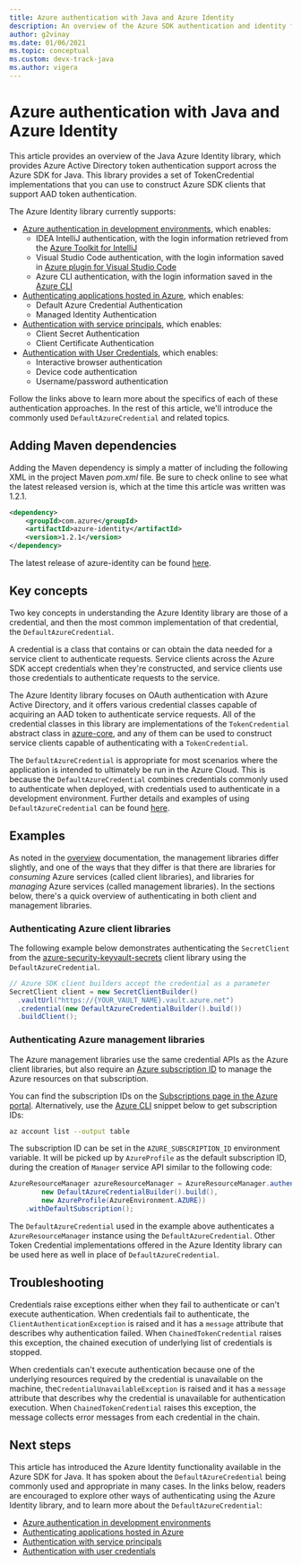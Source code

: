 ```yaml
---
title: Azure authentication with Java and Azure Identity
description: An overview of the Azure SDK authentication and identity functionality
author: g2vinay
ms.date: 01/06/2021
ms.topic: conceptual
ms.custom: devx-track-java
ms.author: vigera
---
```


# Azure authentication with Java and Azure Identity

This article provides an overview of the Java Azure Identity library, which provides Azure Active Directory token authentication support across the Azure SDK for Java. This library provides a set of TokenCredential implementations that you can use to construct Azure SDK clients that support AAD token authentication.

The Azure Identity library currently supports:

* [Azure authentication in development environments](java-sdk-identity-dev-env-auth.md), which enables:
  * IDEA IntelliJ authentication, with the login information retrieved from the [Azure Toolkit for IntelliJ](/azure/developer/java/toolkit-for-intellij/)
  * Visual Studio Code authentication, with the login information saved in [Azure plugin for Visual Studio Code](https://code.visualstudio.com/docs/azure/extensions)
  * Azure CLI authentication, with the login information saved in the [Azure CLI](/cli/azure/what-is-azure-cli)
* [Authenticating applications hosted in Azure](java-sdk-identity-azure-hosted-auth.md), which enables:
  * Default Azure Credential Authentication
  * Managed Identity Authentication
* [Authentication with service principals](java-sdk-identity-service-principal-auth.md), which enables:
  * Client Secret Authentication
  * Client Certificate Authentication
* [Authentication with User Credentials](java-sdk-identity-user-auth.md), which enables:
  * Interactive browser authentication
  * Device code authentication
  * Username/password authentication

Follow the links above to learn more about the specifics of each of these authentication approaches. In the rest of this article, we'll introduce the commonly used `DefaultAzureCredential` and related topics.

## Adding Maven dependencies

Adding the Maven dependency is simply a matter of including the following XML in the project Maven *pom.xml* file. Be sure to check online to see what the latest released version is, which at the time this article was written was 1.2.1.

```xml
<dependency>
    <groupId>com.azure</groupId>
    <artifactId>azure-identity</artifactId>
    <version>1.2.1</version>
</dependency>
```

The latest release of azure-identity can be found [here](https://search.maven.org/artifact/com.azure/azure-identity).

## Key concepts

Two key concepts in understanding the Azure Identity library are those of a credential, and then the most common implementation of that credential, the `DefaultAzureCredential`.

A credential is a class that contains or can obtain the data needed for a service client to authenticate requests. Service clients across the Azure SDK accept credentials when they're constructed, and service clients use those credentials to authenticate requests to the service.

The Azure Identity library focuses on OAuth authentication with Azure Active Directory, and it offers various credential classes capable of acquiring an AAD token to authenticate service requests. All of the credential classes in this library are implementations of the `TokenCredential` abstract class in [azure-core][azure_core_library], and any of them can be used to construct service clients capable of authenticating with a `TokenCredential`.

The `DefaultAzureCredential` is appropriate for most scenarios where the application is intended to ultimately be run in the Azure Cloud. This is because the `DefaultAzureCredential` combines credentials commonly used to authenticate when deployed, with credentials used to authenticate in a development environment. Further details and examples of using `DefaultAzureCredential` can be found [here](java-sdk-identity-azure-hosted-auth.md#default-azure-credential).

## Examples

As noted in the [overview](java-sdk-overview.md#provision-and-manage-azure-resources-with-management-libraries) documentation, the management libraries differ slightly, and one of the ways that they differ is that there are libraries for *consuming* Azure services (called client libraries), and libraries for *managing* Azure services (called management libraries). In the sections below, there's a quick overview of authenticating in both client and management libraries.

### Authenticating Azure client libraries

The following example below demonstrates authenticating the `SecretClient` from the [azure-security-keyvault-secrets][secrets_client_library] client library using the `DefaultAzureCredential`.

```java
// Azure SDK client builders accept the credential as a parameter
SecretClient client = new SecretClientBuilder()
  .vaultUrl("https://{YOUR_VAULT_NAME}.vault.azure.net")
  .credential(new DefaultAzureCredentialBuilder().build())
  .buildClient();
```

### Authenticating Azure management libraries

The Azure management libraries use the same credential APIs as the Azure client libraries, but also require an [Azure subscription ID](/learn/modules/create-an-azure-account/4-multiple-subscriptions) to manage the Azure resources on that subscription.

You can find the subscription IDs on the [Subscriptions page in the Azure portal](https://portal.azure.com/#blade/Microsoft_Azure_Billing/SubscriptionsBlade). Alternatively, use the [Azure CLI][azure_cli] snippet below to get subscription IDs:

```bash
az account list --output table
```

The subscription ID can be set in the `AZURE_SUBSCRIPTION_ID` environment variable. It will be picked up by `AzureProfile` as the default subscription ID, during the creation of `Manager` service API similar to the following code:

```java
AzureResourceManager azureResourceManager = AzureResourceManager.authenticate(
        new DefaultAzureCredentialBuilder().build(),
        new AzureProfile(AzureEnvironment.AZURE))
    .withDefaultSubscription();
```

The `DefaultAzureCredential` used in the example above authenticates a `AzureResourceManager` instance using the `DefaultAzureCredential`. Other Token Credential implementations offered in the Azure Identity library can be used here as well in place of `DefaultAzureCredential`.

## Troubleshooting

Credentials raise exceptions either when they fail to authenticate or can't execute authentication.
When credentials fail to authenticate, the `ClientAuthenticationException` is raised and it has a `message` attribute that
describes why authentication failed. When `ChainedTokenCredential` raises this exception, the chained execution of underlying list of credentials is stopped.

When credentials can't execute authentication because one of the underlying resources required by the credential is unavailable on the machine, the`CredentialUnavailableException` is raised and it has a `message` attribute that
describes why the credential is unavailable for authentication execution. When `ChainedTokenCredential` raises this exception, the message collects error messages from each credential in the chain.

## Next steps

This article has introduced the Azure Identity functionality available in the Azure SDK for Java. It has spoken about the `DefaultAzureCredential` being commonly used and appropriate in many cases. In the links below, readers are encouraged to explore other ways of authenticating using the Azure Identity library, and to learn more about the `DefaultAzureCredential`:

* [Azure authentication in development environments](java-sdk-identity-dev-env-auth.md)
* [Authenticating applications hosted in Azure](java-sdk-identity-azure-hosted-auth.md)
* [Authentication with service principals](java-sdk-identity-service-principal-auth.md)
* [Authentication with user credentials](java-sdk-identity-user-auth.md)

<!-- LINKS -->
[azure_cli]: /cli/azure
[azure_sub]: https://azure.microsoft.com/free/
[source]: https://github.com/Azure/azure-sdk-for-java/tree/master/sdk/identity/azure-identity
[aad_doc]: /azure/active-directory/
[code_of_conduct]: https://opensource.microsoft.com/codeofconduct/
[keys_client_library]: https://github.com/Azure/azure-sdk-for-java/tree/master/sdk/keyvault/azure-security-keyvault-keys
[logging]: https://github.com/Azure/azure-sdk-for-java/wiki/Logging-with-Azure-SDK
[secrets_client_library]: https://github.com/Azure/azure-sdk-for-java/tree/master/sdk/keyvault/azure-security-keyvault-secrets
[eventhubs_client_library]: https://github.com/Azure/azure-sdk-for-java/tree/master/sdk/eventhubs/azure-messaging-eventhubs
[azure_core_library]: https://github.com/Azure/azure-sdk-for-java/tree/master/sdk/core
[javadoc]: https://azure.github.io/azure-sdk-for-java
[jdk_link]: /java/azure/jdk
